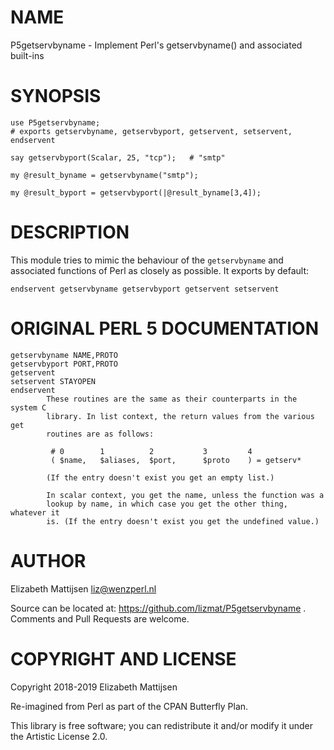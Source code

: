 NAME
====

P5getservbyname - Implement Perl's getservbyname() and associated built-ins

SYNOPSIS
========

    use P5getservbyname;
    # exports getservbyname, getservbyport, getservent, setservent, endservent

    say getservbyport(Scalar, 25, "tcp");   # "smtp"

    my @result_byname = getservbyname("smtp");

    my @result_byport = getservbyport(|@result_byname[3,4]);

DESCRIPTION
===========

This module tries to mimic the behaviour of the `getservbyname` and associated functions of Perl as closely as possible. It exports by default:

    endservent getservbyname getservbyport getservent setservent

ORIGINAL PERL 5 DOCUMENTATION
=============================

    getservbyname NAME,PROTO
    getservbyport PORT,PROTO
    getservent
    setservent STAYOPEN
    endservent
            These routines are the same as their counterparts in the system C
            library. In list context, the return values from the various get
            routines are as follows:

             # 0        1          2           3         4
             ( $name,   $aliases,  $port,      $proto    ) = getserv*

            (If the entry doesn't exist you get an empty list.)

            In scalar context, you get the name, unless the function was a
            lookup by name, in which case you get the other thing, whatever it
            is. (If the entry doesn't exist you get the undefined value.)

AUTHOR
======

Elizabeth Mattijsen <liz@wenzperl.nl>

Source can be located at: https://github.com/lizmat/P5getservbyname . Comments and Pull Requests are welcome.

COPYRIGHT AND LICENSE
=====================

Copyright 2018-2019 Elizabeth Mattijsen

Re-imagined from Perl as part of the CPAN Butterfly Plan.

This library is free software; you can redistribute it and/or modify it under the Artistic License 2.0.

